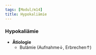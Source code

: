 ```yaml
---
tags: [Modul/m14]
title: Hypokaliämie
---
```

### Hypokaliämie
- **Ätiologie**
	- Bulämie (Aufnahme↓, Erbrechen↑)